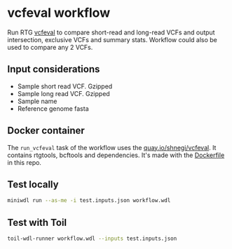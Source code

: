 # vcfeval workflow
Run RTG [vcfeval](https://github.com/RealTimeGenomics/rtg-tools) to compare short-read and long-read VCFs and output intersection, exclusive VCFs and summary stats. Workflow could also be used to compare any 2 VCFs. 

## Input considerations
* Sample short read VCF. Gzipped
* Sample long read VCF. Gzipped
* Sample name
* Reference genome fasta

## Docker container
The `run_vcfeval` task of the workflow uses the [quay.io/shnegi/vcfeval](https://quay.io/repository/shnegi/vcfeval). It contains rtgtools, bcftools and dependencies. It's made with the [Dockerfile](https://github.com/shlokanegi/wdl_workflows/blob/master/vcfeval_wf/Dockerfile) in this repo.

## Test locally
```sh
miniwdl run --as-me -i test.inputs.json workflow.wdl
```

## Test with Toil
```sh
toil-wdl-runner workflow.wdl --inputs test.inputs.json
```
